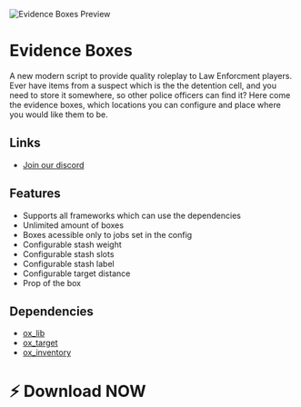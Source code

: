 ![Evidence Boxes Preview](https://i.imgur.com/16kd9bR.png)
# Evidence Boxes
A new modern script to provide quality roleplay to Law Enforcment players. Ever have items from a suspect which is the the detention cell, and you need to store it somewhere, so other police officers can find it? Here come the evidence boxes, which locations you can configure and place where you would like them to be.

## Links
- [Join our discord]()

## Features
- Supports all frameworks which can use the dependencies
- Unlimited amount of boxes
- Boxes acessible only to jobs set in the config
- Configurable stash weight
- Configurable stash slots
- Configurable stash label
- Configurable target distance
- Prop of the box

## Dependencies
- [ox_lib](https://github.com/overextended/ox_lib)
- [ox_target](https://github.com/overextended/ox_target)
- [ox_inventory](https://github.com/overextended/ox_inventory)

# ⚡ Download NOW
